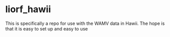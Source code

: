 # liorf_hawii
This is specifically a repo for use with the WAMV data in Hawii. The hope is that it is easy to set up and easy to use
